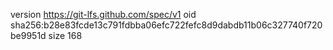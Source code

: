 version https://git-lfs.github.com/spec/v1
oid sha256:b28e83fcde13c791fdbba06efc722fefc8d9dabdb11b06c327740f720be9951d
size 168
